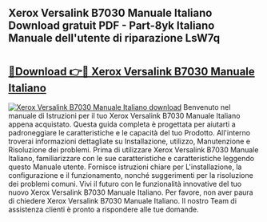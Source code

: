 ## Xerox Versalink B7030 Manuale Italiano Download gratuit PDF - Part-8yk Italiano Manuale dell'utente di riparazione LsW7q

# <h2><a href="http://dfbb6z.blite.top/?on=Xerox+Versalink+B7030+Manuale+Italiano">🔗Download 👉🔴 Xerox Versalink B7030 Manuale Italiano</a></h2>

[![Xerox Versalink B7030 Manuale Italiano download](https://i.imgur.com/lujVjoI.png)](http://dfbb6z.blite.top/?on=Xerox+Versalink+B7030+Manuale+Italiano)
Benvenuto nel manuale di Istruzioni per il tuo Xerox Versalink B7030 Manuale Italiano appena acquistato. Questa guida completa è progettata per aiutarti a padroneggiare le caratteristiche e le capacità del tuo Prodotto. All'interno troverai informazioni dettagliate su Installazione, utilizzo, Manutenzione e Risoluzione dei problemi. Prima di utilizzare Xerox Versalink B7030 Manuale Italiano, familiarizzare con le sue caratteristiche e caratteristiche leggendo questo Manuale utente. Fornisce istruzioni chiare per L'installazione, la configurazione e il funzionamento, nonché suggerimenti per la risoluzione dei problemi comuni. Vivi il futuro con le funzionalità innovative del tuo nuovo Xerox Versalink B7030 Manuale Italiano. Per favore, non aver paura di chiedere Xerox Versalink B7030 Manuale Italiano. Il nostro Team di assistenza clienti è pronto a rispondere alle tue domande.
